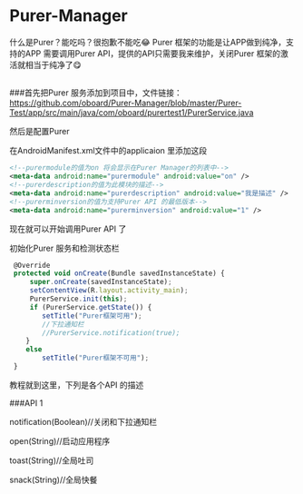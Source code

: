 # Purer-Manager
什么是Purer？能吃吗？很抱歉不能吃😂 
Purer 框架的功能是让APP做到纯净，支持的APP 需要调用Purer API，提供的API只需要我来维护，关闭Purer 框架的激活就相当于纯净了😋
##
###首先把Purer 服务添加到项目中，文件链接：
https://github.com/oboard/Purer-Manager/blob/master/Purer-Test/app/src/main/java/com/oboard/purertest1/PurerService.java

然后是配置Purer

在AndroidManifest.xml文件中的applicaion 里添加这段
```xml
<!--purermodule的值为on 将会显示在Purer Manager的列表中-->
<meta-data android:name="purermodule" android:value="on" /> 
<!--purerdescription的值为此模块的描述-->
<meta-data android:name="purerdescription" android:value="我是描述" />
<!--purerminversion的值为支持Purer API 的最低版本-->
<meta-data android:name="purerminversion" android:value="1" />
```
现在就可以开始调用Purer API 了

初始化Purer 服务和检测状态栏


```javascript
 @Override
 protected void onCreate(Bundle savedInstanceState) {
     super.onCreate(savedInstanceState);
     setContentView(R.layout.activity_main); 
     PurerService.init(this);
     if (PurerService.getState()) {
        setTitle("Purer框架可用"); 
        //下拉通知栏
        //PurerService.notification(true);
    }
    else
        setTitle("Purer框架不可用");
 }
```
教程就到这里，下列是各个API 的描述

###API 1

notification(Boolean)//关闭和下拉通知栏

open(String)//启动应用程序

toast(String)//全局吐司

snack(String)//全局快餐
